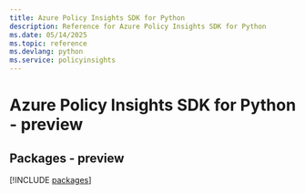 ```yaml
---
title: Azure Policy Insights SDK for Python
description: Reference for Azure Policy Insights SDK for Python
ms.date: 05/14/2025
ms.topic: reference
ms.devlang: python
ms.service: policyinsights
---
```

# Azure Policy Insights SDK for Python - preview
## Packages - preview
[!INCLUDE [packages](policy-insights-index.md)]